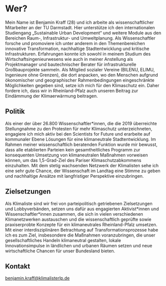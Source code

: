 # Wer?

Mein Name ist Benjamin Kraff (28) und ich arbeite als wissenschaftlicher Mitarbeiter an der TU Darmstadt. Hier unterstütze ich den internationalen Studiengang „Sustainable Urban Development“ und weitere Module aus den Bereichen Raum-, Infrastruktur- und Umweltplanung. Als Wissenschaftler forsche und promoviere ich unter anderem in den Themenbereichen innovative Transformation, nachhaltige Stadtentwicklung und kritische Infrastrukturen. Erfahrungen konnte ich sowohl in meinem Studium des Wirtschaftsingenieurwesens wie auch in meiner Anstellung als Projektmanager und bautechnischer Berater für infrastrukturelle Großbauprojekte sammeln. Als Mitglied sozialer Vereine (BILENU, ELIMU, Ingenieure ohne Grenzen), die dort anpacken, wo den Menschen aufgrund ökonomischer und geographischer Rahmenbedingungen eingeschränkte Möglichkeiten gegeben sind, setze ich mich für den Klimaschutz ein. Daher fordere ich, dass wir in Rheinland-Pfalz auch unseren Beitrag zur Eindämmung der Klimaerwärmung beitragen.


## Politik

Als einer der über 26.800 Wissenschaftler*innen, die die 2019 überreichte Stellungnahme zu den Protesten für mehr Klimaschutz unterzeichneten, engagiere ich mich aktiv bei den Scientists for Future und erarbeite auf kommunaler Ebene Lösungen für eine klimaneutrale Stadtentwicklung. Im Rahmen meiner wissenschaftlich beratenden Funktion wurde mir bewusst, dass alle etablierten Parteien kein gesamtheitliches Programm zur konsequenten Umsetzung von klimaneutralen Maßnahmen vorweisen können, um das 1,5-Grad-Ziel des Pariser Klimaschutzabkommens einzuhalten. Mit dem stetig wachsenden Netzwerk der Klimalisten sehe ich eine sehr gute Chance, der Wissenschaft im Landtag eine Stimme zu geben und nachhaltige Ansätze mit langfristiger Perspektive einzubringen.

## Zielsetzungen

Als Klimaliste sind wir frei von parteipolitisch getriebenen Zielsetzungen und Lobbyverbänden, setzen uns dafür aus engagierten Aktivist\*innen und Wissenschaftler\*innen zusammen, die sich in vielen verschiedenen Klimanetzwerken austauschen und die wissenschaftlich geprüfte sowie praxiserprobte Konzepte für ein klimaneutrales Rheinland-Pfalz umsetzen. Mit einer interdisziplinären Betrachtung auf Transformationsprozesse habe ich es zum Ziel, insbesondere die Maßnahmen voranzubringen, die unser gesellschaftliches Handeln klimaneutral gestalten, lokale Innovationsimpulse in ländlichen und urbanen Räumen setzen und neue wirtschaftliche Chancen für unser Bundesland bieten.

## Kontakt

<a href = "mailto:benjamin.kraff@klimalisterlp.de" style="color:inherit; background:inherit;"> benjamin.kraff@klimalisterlp.de </a>
